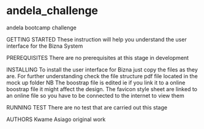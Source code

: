 # andela_challenge
andela bootcamp challenge


GETTING STARTED
These instruction will help you understand the user interface for the Bizna System

PREREQUISITES
There are no prerequisites at this stage in development

INSTALLING
To install the user interface for Bizna just copy the files as they are. For further understanding check the file structure pdf file located in the mock up folder
NB 
The boostrap file is edited ie if you link it to a online boostrap file it might affect the design.
The favicon style sheet are linked to an online file so you have to be connected to the internet to view them

RUNNING TEST
There are no test that are carried out this stage

AUTHORS
Kwame Asiago original work


